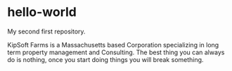 # hello-world
My second first repository.

KipSoft Farms is a Massachusetts based Corporation specializing in long term property management and Consulting.
The best thing you can always do is nothing, once you start doing things you will break something.


